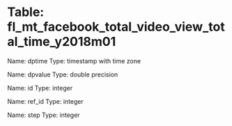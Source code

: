Table: fl_mt_facebook_total_video_view_total_time_y2018m01
==========================================================

Name: dptime
Type: timestamp with time zone

Name: dpvalue
Type: double precision

Name: id
Type: integer

Name: ref_id
Type: integer

Name: step
Type: integer

